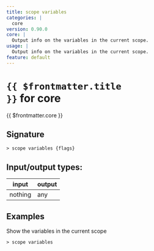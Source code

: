 ```yaml
---
title: scope variables
categories: |
  core
version: 0.90.0
core: |
  Output info on the variables in the current scope.
usage: |
  Output info on the variables in the current scope.
feature: default
---
```


<!-- This file is automatically generated. Please edit the command in https://github.com/nushell/nushell instead. -->

# <code>{{ $frontmatter.title }}</code> for core

<div class='command-title'>{{ $frontmatter.core }}</div>

## Signature

`> scope variables {flags} `

## Input/output types:

| input   | output |
| ------- | ------ |
| nothing | any    |

## Examples

Show the variables in the current scope

```nu
> scope variables

```
